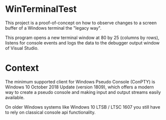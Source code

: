 # WinTerminalTest

This project is a proof-of-concept on how to observe changes to a screen buffer of a Windows terminal the "legacy way".

This program opens a new terminal window at 80 by 25 (columns by rows),
listens for console events and logs the data to the debugger output window of Visual Studio.

# Context
The minimum supported client for Windows Pseudo Console (ConPTY) is Windows 10 October 2018 Update (version 1809),
which offers a modern way to create a pseudo console and making input and output streams easily available.

On older Windows systems like Windows 10 LTSB / LTSC 1607 you still have to rely on classical console api functionality.
